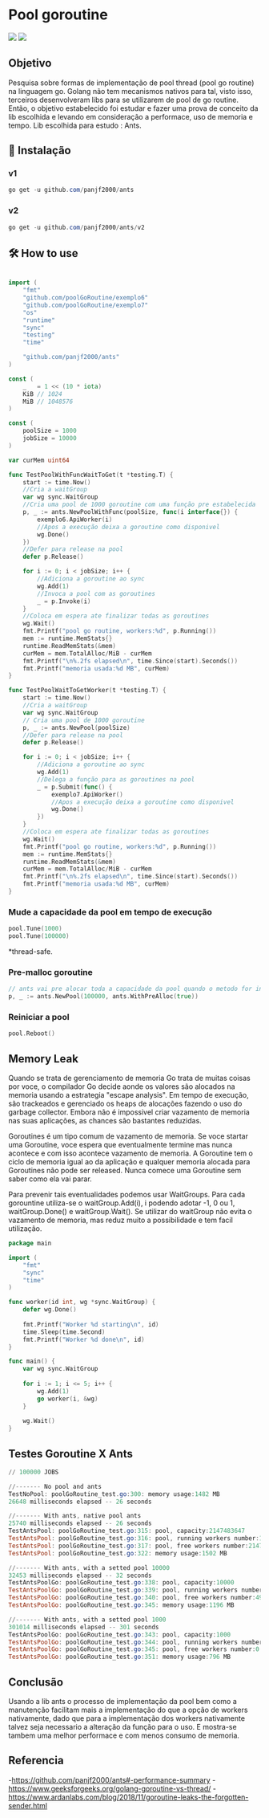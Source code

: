 # Pool goroutine
![](images/differencesThreadXGoroutine.png)
![](images/antsGoRoutineWithoutBG.png)

## Objetivo

Pesquisa sobre formas de implementação de pool thread (pool go routine) na linguagem go. Golang não tem mecanismos nativos para tal, visto isso, terceiros desenvolveram libs para se utilizarem de pool de go routine.
Então, o objetivo estabelecido foi estudar e fazer uma prova de conceito da lib escolhida e levando em consideração a performace, uso de memoria e tempo.
Lib escolhida para estudo : Ants.

## 🧰 Instalação

### v1

``` powershell
go get -u github.com/panjf2000/ants
```

### v2

```powershell
go get -u github.com/panjf2000/ants/v2
```

## 🛠 How to use

``` go

import (
	"fmt"
	"github.com/poolGoRoutine/exemplo6"
	"github.com/poolGoRoutine/exemplo7"
	"os"
	"runtime"
	"sync"
	"testing"
	"time"

	"github.com/panjf2000/ants"
)

const (
	_   = 1 << (10 * iota)
	KiB // 1024
	MiB // 1048576
)

const (
	poolSize = 1000
	jobSize = 10000
)

var curMem uint64

func TestPoolWithFuncWaitToGet(t *testing.T) {
	start := time.Now()
	//Cria a waitGroup 
	var wg sync.WaitGroup
	//Cria uma pool de 1000 goroutine com uma função pre estabelecida
	p, _ := ants.NewPoolWithFunc(poolSize, func(i interface{}) {
		exemplo6.ApiWorker(i)
		//Apos a execução deixa a goroutine como disponivel
		wg.Done()
	})
	//Defer para release na pool
	defer p.Release()

	for i := 0; i < jobSize; i++ {
		//Adiciona a goroutine ao sync
		wg.Add(1)
		//Invoca a pool com as goroutines
		_ = p.Invoke(i)
	}
	//Coloca em espera ate finalizar todas as goroutines
	wg.Wait()
	fmt.Printf("pool go routine, workers:%d", p.Running())
	mem := runtime.MemStats{}
	runtime.ReadMemStats(&mem)
	curMem = mem.TotalAlloc/MiB - curMem
	fmt.Printf("\n%.2fs elapsed\n", time.Since(start).Seconds())
	fmt.Printf("memoria usada:%d MB", curMem)
}

func TestPoolWaitToGetWorker(t *testing.T) {
	start := time.Now()
	//Cria a waitGroup 
	var wg sync.WaitGroup
	// Cria uma pool de 1000 goroutine
	p, _ := ants.NewPool(poolSize)
	//Defer para release na pool
	defer p.Release()

	for i := 0; i < jobSize; i++ {
		//Adiciona a goroutine ao sync
		wg.Add(1)
		//Delega a função para as goroutines na pool
		_ = p.Submit(func() {
			exemplo7.ApiWorker()
			//Apos a execução deixa a goroutine como disponivel
			wg.Done()
		})
	}
	//Coloca em espera ate finalizar todas as goroutines
	wg.Wait()
	fmt.Printf("pool go routine, workers:%d", p.Running())
	mem := runtime.MemStats{}
	runtime.ReadMemStats(&mem)
	curMem = mem.TotalAlloc/MiB - curMem
	fmt.Printf("\n%.2fs elapsed\n", time.Since(start).Seconds())
	fmt.Printf("memoria usada:%d MB", curMem)
}
```

### Mude a capacidade da pool em tempo de execução

``` go
pool.Tune(1000) 
pool.Tune(100000) 
```

*thread-safe.

### Pre-malloc goroutine 

```go
// ants vai pre alocar toda a capacidade da pool quando o metodo for invocado
p, _ := ants.NewPool(100000, ants.WithPreAlloc(true))
```

### Reiniciar a pool

```go
pool.Reboot()
```

## Memory Leak

Quando se trata de gerenciamento de memoria Go trata de muitas coisas por voce, o compilador Go decide aonde os valores são alocados na memoria usando a estrategia "escape analysis". Em tempo de execução, são trackeados e gerenciado os heaps de alocações fazendo o uso do garbage collector. Embora não é impossivel criar vazamento de memoria nas suas aplicações, as chances são bastantes reduzidas.

Goroutines é um tipo comum de vazamento de memoria. Se voce startar uma Goroutine, voce espera que eventualmente termine mas nunca acontece e com isso acontece vazamento de memoria. A Goroutine tem o ciclo de memoria igual ao da aplicação e qualquer memoria alocada para Goroutines não pode ser released. Nunca comece uma Goroutine sem saber como ela vai parar.

Para prevenir tais eventualidades podemos usar WaitGroups. Para cada gorountine utiliza-se o waitGroup.Add(i), i podendo adotar -1, 0 ou 1, waitGroup.Done() e waitGroup.Wait(). Se utilizar do waitGroup não evita o vazamento de memoria, mas reduz muito a possibilidade e tem facil utilização.

```go
package main

import (
    "fmt"
    "sync"
    "time"
)

func worker(id int, wg *sync.WaitGroup) {
    defer wg.Done()
    
    fmt.Printf("Worker %d starting\n", id)
    time.Sleep(time.Second)
    fmt.Printf("Worker %d done\n", id)
}

func main() {
    var wg sync.WaitGroup
    
    for i := 1; i <= 5; i++ {
        wg.Add(1)
        go worker(i, &wg)
    }
    
    wg.Wait()
}
```

## Testes Goroutine X Ants 
```powershell
// 100000 JOBS

//------- No pool and ants
TestNoPool: poolGoRoutine_test.go:300: memory usage:1482 MB
26648 milliseconds elapsed -- 26 seconds

//------- With ants, native pool ants
25740 milliseconds elapsed -- 26 seconds
TestAntsPool: poolGoRoutine_test.go:315: pool, capacity:2147483647
TestAntsPool: poolGoRoutine_test.go:316: pool, running workers number:1580
TestAntsPool: poolGoRoutine_test.go:317: pool, free workers number:2147482067
TestAntsPool: poolGoRoutine_test.go:322: memory usage:1502 MB

//------- With ants, with a setted pool 10000
32453 milliseconds elapsed -- 32 seconds
TestAntsPoolGo: poolGoRoutine_test.go:338: pool, capacity:10000
TestAntsPoolGo: poolGoRoutine_test.go:339: pool, running workers number:5029
TestAntsPoolGo: poolGoRoutine_test.go:340: pool, free workers number:4971
TestAntsPoolGo: poolGoRoutine_test.go:345: memory usage:1196 MB

//------- With ants, with a setted pool 1000
301014 milliseconds elapsed -- 301 seconds
TestAntsPoolGo: poolGoRoutine_test.go:343: pool, capacity:1000
TestAntsPoolGo: poolGoRoutine_test.go:344: pool, running workers number:1000
TestAntsPoolGo: poolGoRoutine_test.go:345: pool, free workers number:0
TestAntsPoolGo: poolGoRoutine_test.go:351: memory usage:796 MB
```

## Conclusão
Usando a lib ants o processo de implementação da pool bem como a manutenção facilitam mais a implementação do que a opção de workers nativamente, dado que para a implementação dos workers nativamente talvez seja necessario a alteração da função para o uso. E mostra-se tambem uma melhor performace e com menos consumo de memoria. 

## Referencia

-https://github.com/panjf2000/ants#-performance-summary
-https://www.geeksforgeeks.org/golang-goroutine-vs-thread/
-https://www.ardanlabs.com/blog/2018/11/goroutine-leaks-the-forgotten-sender.html
